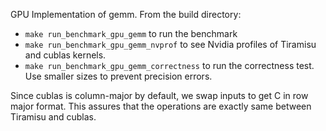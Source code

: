 GPU Implementation of gemm. From the build directory:
- `make run_benchmark_gpu_gemm` to run the benchmark
- `make run_benchmark_gpu_gemm_nvprof` to see Nvidia profiles of Tiramisu and cublas kernels.
- `make run_benchmark_gpu_gemm_correctness` to run the correctness test. Use smaller sizes to prevent precision errors.

Since cublas is column-major by default, we swap inputs to get C in row major format. This assures that the operations are exactly same between Tiramisu and cublas.
